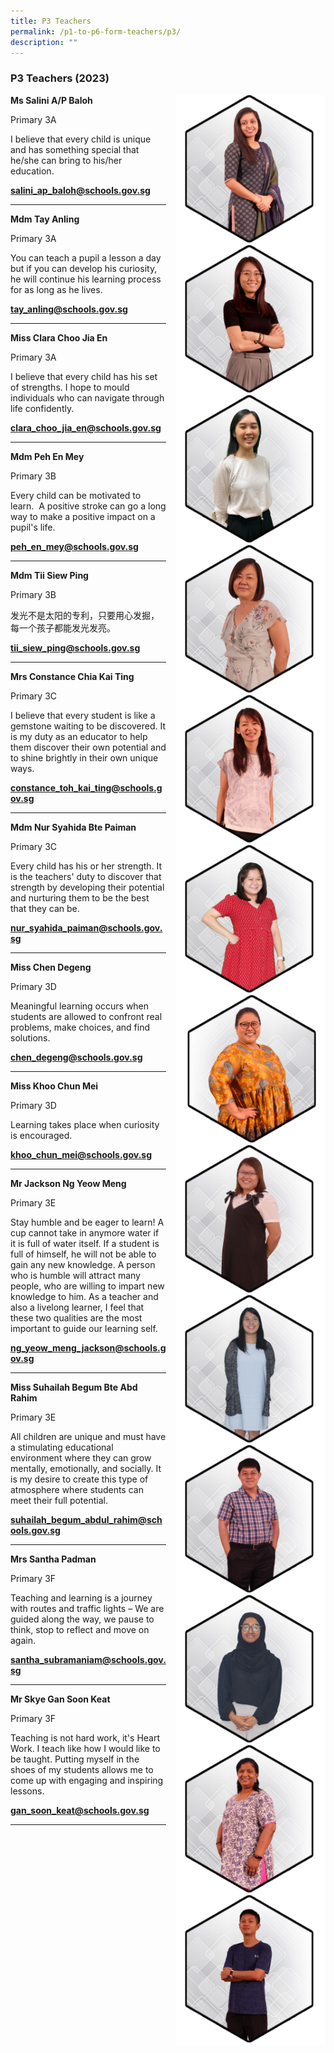 ```yaml
---
title: P3 Teachers
permalink: /p1-to-p6-form-teachers/p3/
description: ""
---
```

### P3 Teachers (2023)

<img src="/images/Our Staff/02 Teacher/3A1.png" style="width:240px;height:240px;margin-left:15px;" align="right"> **Ms Salini A/P Baloh**

Primary 3A

I believe that every child is unique and has something special that he/she can bring to his/her education.

[**salini_ap_baloh@schools.gov.sg**](mailto:salini_ap_baloh@schools.gov.sg)

* * *

<img src="/images/Our Staff/02 Teacher/3A2.jpg" style="width:240px;height:240px;margin-left:15px;" align="right"> **Mdm Tay Anling** 

Primary 3A

You can teach a pupil a lesson a day but if you can develop his curiosity, he will continue his learning process for as long as he lives.

[**tay_anling@schools.gov.sg**](mailto:tay_anling@schools.gov.sg)

* * *
<img src="/images/Our Staff/02 Teacher/class3a2.jpg" style="width:240px;height:240px;margin-left:15px;" align="right"> **Miss Clara Choo Jia En** 

Primary 3A

I believe that every child has his set of strengths. I hope to mould individuals who can navigate through life confidently.

[**clara_choo_jia_en@schools.gov.sg**](mailto:clara_choo_jia_en@schools.gov.sg)

* * *

<img src="/images/Our Staff/02 Teacher/3B1.png" style="width:240px;height:240px;margin-left:15px;" align="right"> **Mdm Peh En Mey**

Primary 3B

Every child can be motivated to learn.&nbsp; A positive stroke can go a long way to make a positive impact on a pupil's life. 

[**peh_en_mey@schools.gov.sg**](mailto:peh_en_mey@schools.gov.sg)

* * *

<img src="/images/Our Staff/02 Teacher/3B2.png" style="width:240px;height:240px;margin-left:15px;" align="right"> **Mdm Tii Siew Ping**

Primary 3B

发光不是太阳的专利，只要用心发掘，每一个孩子都能发光发亮。

[**tii_siew_ping@schools.gov.sg**](mailto:tii_siew_ping@schools.gov.sg)

* * *

<img src="/images/Our Staff/02 Teacher/3C1.png" style="width:240px;height:240px;margin-left:15px;" align="right"> **Mrs Constance Chia Kai Ting**

Primary 3C

I believe that every student is like a gemstone waiting to be discovered. It is my duty as an educator to help them discover their own potential and to shine brightly in their own unique ways.

[**constance_toh_kai_ting@schools.gov.sg**](mailto:constance_toh_kai_ting@schools.gov.sg)

* * *

<img src="/images/Our Staff/02 Teacher/3C2.png" style="width:240px;height:240px;margin-left:15px;" align="right"> **Mdm Nur Syahida Bte Paiman**

Primary 3C

Every child has his or her strength. It is the teachers' duty to discover that strength by developing their potential and nurturing them to be the best that they can be.

[**nur_syahida_paiman@schools.gov.sg**](mailto:nur_syahida_paiman@schools.gov.sg)

* * *

<img src="/images/Our Staff/02 Teacher/3D2.png" style="width:240px;height:240px;margin-left:15px;" align="right"> **Miss Chen Degeng**

Primary 3D

Meaningful learning occurs when students are allowed to confront real problems, make choices, and find solutions.

[**chen_degeng@schools.gov.sg**](mailto:chen_degeng@schools.gov.sg)

* * *
 
<img src="/images/Our Staff/02 Teacher/3D1.png" style="width:240px;height:240px;margin-left:15px;" align="right"> **Miss Khoo Chun Mei**

Primary 3D

Learning takes place when curiosity is encouraged.

[**khoo_chun_mei@schools.gov.sg**](mailto:khoo_chun_mei@schools.gov.sg)

* * *

<img src="/images/Our Staff/02 Teacher/3E1.png" style="width:240px;height:240px;margin-left:15px;" align="right"> **Mr Jackson Ng Yeow Meng**

Primary 3E

Stay humble and be eager to learn! A cup cannot take in anymore water if it is full of water itself. If a student is full of himself, he will not be able to gain any new knowledge. A person who is humble will attract many people, who are willing to impart new knowledge to him. As a teacher and also a livelong learner, I feel that these two qualities are the most important to guide our learning self.

[**ng_yeow_meng_jackson@schools.gov.sg**](mailto:ng_yeow_meng_jackson@schools.gov.sg)

* * *

<img src="/images/Our Staff/02 Teacher/3E2.png" style="width:240px;height:240px;margin-left:15px;" align="right"> **Miss Suhailah Begum Bte Abd Rahim**

Primary 3E

All children are unique and must have a stimulating educational environment where they can grow mentally, emotionally, and socially. It is my desire to create this type of atmosphere where students can meet their full potential.

[**suhailah_begum_abdul_rahim@schools.gov.sg**](mailto:suhailah_begum_abdul_rahim@schools.gov.sg)

* * *

<img src="/images/Our Staff/02 Teacher/3F1.png" style="width:240px;height:240px;margin-left:15px;" align="right"> **Mrs Santha Padman**

Primary 3F

Teaching and learning is a journey with routes and traffic lights – We are guided along the way, we pause to think, stop to reflect and move on again.

[**santha_subramaniam@schools.gov.sg**](mailto:santha_subramaniam@schools.gov.sg)

* * *

<img src="/images/Our Staff/02 Teacher/3F2.png" style="width:240px;height:240px;margin-left:15px;" align="right"> **Mr Skye Gan Soon Keat**

Primary 3F

Teaching is not hard work, it's Heart Work. I teach like how I would like to be taught. Putting myself in the shoes of my students allows me to come up with engaging and inspiring lessons.

[**gan_soon_keat@schools.gov.sg**](mailto:gan_soon_keat@schools.gov.sg)

* * *